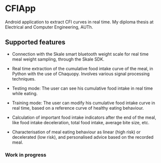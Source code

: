 # CFIApp
 Android application to extract CFI curves in real time. My diploma thesis at Electrical and Computer Engineering, AUTh.
 
 ## Supported features
 - Connection with the Skale smart bluetooth weight scale for real time meal weight sampling, through the Skale SDK.
 
 - Real time extraction of the cumulative food intake curve of the meal, in Python with the use of Chaquopy. Involves various signal processing techniques.
 - Testing mode: The user can see his cumulative food intake in real time while eating.
 - Training mode: The user can modify his cumulative food intake curve in real time, based on a reference curve of healthy eating behaviour.
 
 - Calculation of important food intake indicators after the end of the meal, like food intake deceleration, total food intake, average bite size, etc.
 - Characterisation of meal eating behaviour as linear (high risk) or decelerated (low risk), and personalised advice based on the recorded meal.

### Work in progress
